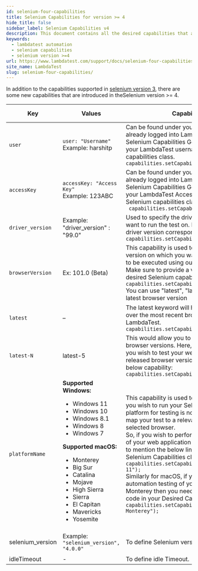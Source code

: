 ```yaml
---
id: selenium-four-capabilities
title: Selenium Capabilities for version >= 4
hide_title: false
sidebar_label: Selenium Capabilities v4
description: This document contains all the desired capabilities that are supported by LambdaTest for Selenium version 4 and above
keywords:
  - lambdatest automation
  - selenium capabilities
  - selenium version >=4
url: https://www.lambdatest.com/support/docs/selenium-four-capabilities/
site_name: LambdaTest
slug: selenium-four-capabilities/
---
```


<script type="application/ld+json"
      dangerouslySetInnerHTML={{ __html: JSON.stringify({
       "@context": "https://schema.org",
        "@type": "BreadcrumbList",
        "itemListElement": [{
          "@type": "ListItem",
          "position": 1,
          "name": "LambdaTest",
          "item": "https://www.lambdatest.com"
        },{
          "@type": "ListItem",
          "position": 2,
          "name": "Selenium Capabilities",
          "item": "https://www.lambdatest.com/support/docs/"
        },{
          "@type": "ListItem",
          "position": 3,
          "name": "Selenium Capabilities v4",
          "item": "https://www.lambdatest.com/support/docs/selenium-four-capabilities/"
        }]
      })
    }}
></script>

In addition to the capabilities supported in [selenium version 3](/support/docs/selenium-four-capabilities/), there are some new capabilities that are introduced in theSelenium version >= 4.

| Key | Values | Capability Description | Default Value | Alias  | Value Type | Example | Possible Errors |
|-----|--------|------------------------|---------------|--------|------------|---------|-----------------|
| `user` |```user: "Username"```   <br /> Example: harshitp | Can be found under your LambdaTest profile. If you are already logged into LambdaTest, then the Desired Selenium Capabilities Generator will automatically fetch your LambdaTest username under the desired Selenium capabilities class.   <br/>``` capabilities.setCapability("user","harshitp"); ``` |Mandatory |username  |String |If you are already logged into LambdaTest then the Desired Selenium Capabilities Generator will automatically fetch your LambdaTest username under the desired Selenium capabilities class.   <br/>```capabilities.setCapability("user","harshitp");```|401   <br/>Unauthorized   <br/>case sensitive |
| `accessKey`|```accessKey: "Access Key"```   <br /> Example: 123ABC | Can be found under your LambdaTest profile. If you are already logged into LambdaTest, then the Desired Selenium Capabilities Generator will automatically fetch your LambdaTest Access Key under the desired Selenium capabilities class.   <br/>``` capabilities.setCapability("accessKey","123ABC");```  |Mandatory |key |String |```capabilities.setCapability(""accessKey"",""123ABC"");``` |401   <br/>Unauthorized   <br/>case sensitive |                                                                             
| `driver_version`| Example: "driver_version" : "99.0"| Used to specify the driver version of the browser you want to run the test on. Make sure to provide a valid driver version corresponding to the browser used.   <br/> `capabilities.setCapability("driver_version","99.0");` | Dynamic map by system |driverVersion,driver |String |
|  `browserVersion` |  Ex: 101.0 (Beta) |  This capability is used to declare the specific browser version on which you want your test automation scripts to be executed using our Selenium Automation Grid. Make sure to provide a valid browser version in your desired Selenium capabilities class.    <br/>``` capabilities.setCapability("browserVersion","79.0"); ```<br />You can use "latest", "lates-1" and so-on to select latest browser version   | latest |version |String |```capabilities.setCapability("browserVersion","91.0");```<br />```capabilities.setCapability("browserVersion","latest");```<br /> ```capabilities.setCapability("browserVersion","latest-1");``` |Case Sensitive <br />Invalid version error |
| `latest` | – | The latest keyword will help you run your test cases over the most recent browser version available at LambdaTest.   <br/>``` capabilities.setCapability("version","latest"); ```   |
| `latest-N` | latest-5 | This would allow you to execute your test over the older browser versions. Here, N represents an integer. So if you wish to test your website over the 5 most recently released browser versions. You can do so using the below capability:   <br/> `capabilities.setCapability("version","latest-5");`|
| `platformName` |  **Supported Windows:** <ul><li>Windows 11</li><li>Windows 10</li><li>Windows 8.1</li><li>Windows 8</li><li>Windows 7</li></ul> **Supported macOS:** <ul><li>Monterey</li><li>Big Sur</li><li>Catalina</li><li>Mojave</li><li>High Sierra</li><li>Sierra</li><li>El Capitan</li><li>Mavericks</li><li>Yosemite</li></ul> | This capability is used to specify the platform on which you wish to run your Selenium automation testing. If a platform for testing is not declared then LambdaTest will map your test to a relevant operating system for the selected browser. <br/>So, if you wish to perform Selenium automation testing of your web application on Windows 11 then you need to mention the below line of code in your Desired Selenium Capabilities class.   <br/>``` capabilities.setCapability("platformName", "Windows 11"); ``` <br/>Similarly for macOS, if you wish to perform Selenium automation testing of your web application on macOS Monterey then you need to mention the below line of code in your Desired Capabilities class.  <br/>``` capabilities.setCapability("platformName", "macOS Monterey"); ``` | Select based on browser. <br/> <ul><li>Linux</li><li>Windows 10</li></ul>|platform,OS | String |```capabilities.setCapability("platformName", "Windows 10");``` |Case Sensitive <br/> Invalid Platform Error |
| selenium_version | Example: `"selenium_version", "4.0.0"` | To define Selenium version for test session.  | Dynamic map by system |seleniumVersion,seVersion | String |
| idleTimeout | - | To define idle Timeout.  | 600 sec |idle |